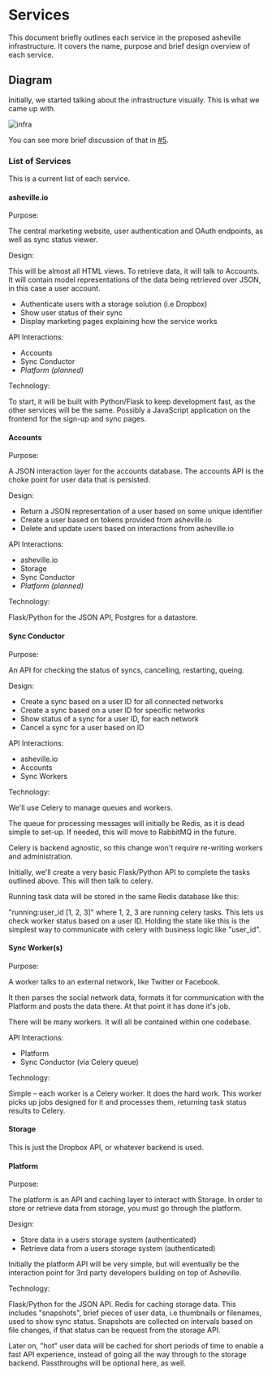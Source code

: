 # Services

This document briefly outlines each service in the proposed asheville
infrastructure. It covers the name, purpose and brief design overview
of each service.

## Diagram

Initially, we started talking about the infrastructure visually. This
is what we came up with.

![infra](https://f.cloud.github.com/assets/28991/1130003/4b638fd6-1b9a-11e3-9b25-a0f331ceeba0.png)

You can see more brief discussion of that in [#5](https://github.com/asheville/spec/issues/5).

### List of Services

This is a current list of each service.

#### asheville.io

Purpose:

The central marketing website, user authentication and OAuth endpoints,
as well as sync status viewer.

Design:

This will be almost all HTML views. To retrieve data, it will talk
to Accounts. It will contain model representations of the
data being retrieved over JSON, in this case a user account.

- Authenticate users with a storage solution (i.e Dropbox)
- Show user status of their sync
- Display marketing pages explaining how the service works

API Interactions:

- Accounts
- Sync Conductor
- *Platform (planned)*

Technology:

To start, it will be built with Python/Flask to keep development fast,
as the other services will be the same. Possibly a JavaScript application
on the frontend for the sign-up and sync pages.

#### Accounts

Purpose:

A JSON interaction layer for the accounts database. The accounts API is
the choke point for user data that is persisted.

Design:

- Return a JSON representation of a user based on some unique identifier
- Create a user based on tokens provided from asheville.io
- Delete and update users based on interactions from asheville.io

API Interactions:

- asheville.io
- Storage
- Sync Conductor
- *Platform (planned)*

Technology:

Flask/Python for the JSON API, Postgres for a datastore.

#### Sync Conductor

Purpose:

An API for checking the status of syncs, cancelling, restarting,
queing.

Design:

- Create a sync based on a user ID for all connected networks
- Create a sync based on a user ID for specific networks
- Show status of a sync for a user ID, for each network
- Cancel a sync for a user based on ID

API Interactions:

- asheville.io
- Accounts
- Sync Workers

Technology:

We'll use Celery to manage queues and workers.

The queue for processing messages will initially be Redis, as it is
dead simple to set-up. If needed, this will move to RabbitMQ in the future.

Celery is backend agnostic, so this change won't require re-writing workers
and administration.

Initially, we'll create a very basic Flask/Python API to complete the tasks
outlined above. This will then talk to celery.

Running task data will be stored in the same Redis database like this:

"running:user_id [1, 2, 3]" where 1, 2, 3 are running celery tasks. This
lets us check worker status based on a user ID. Holding the state like this
is the simplest way to communicate with celery with business logic like "user_id".

#### Sync Worker(s)

Purpose:

A worker talks to an external network, like Twitter or Facebook.

It then parses the social network data, formats it for communication with
the Platform and posts the data there. At that point it has done it's job.

There will be many workers. It will all be contained within one codebase.

API Interactions:

- Platform
- Sync Conductor (via Celery queue)

Technology:

Simple – each worker is a Celery worker. It does the hard work. This worker
picks up jobs designed for it and processes them, returning task status results
to Celery.

#### Storage

This is just the Dropbox API, or whatever backend is used.

#### Platform

Purpose:

The platform is an API and caching layer to interact with Storage. In
order to store or retrieve data from storage, you must go through the platform.

Design:

- Store data in a users storage system (authenticated)
- Retrieve data from a users storage system (authenticated)

Initially the platform API will be very simple, but will eventually
be the interaction point for 3rd party developers building on top
of Asheville.

Technology:

Flask/Python for the JSON API. Redis for caching storage data. This includes
"snapshots", brief pieces of user data, i.e thumbnails or filenames,
used to show sync status. Snapshots are collected on intervals
based on file changes, if that status can be request from the storage API.

Later on, "hot" user data will be cached for short periods of time to enable
a fast API experience, instead of going all the way through to the storage
backend. Passthroughs will be optional here, as well.
